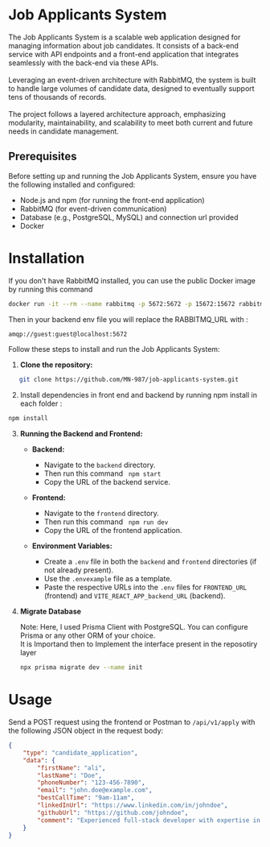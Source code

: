 # Job Applicants System

The Job Applicants System is a scalable web application designed for managing information about job candidates. It consists of a back-end service with API endpoints and a front-end application that integrates seamlessly with the back-end via these APIs. <br><br>Leveraging an event-driven architecture with RabbitMQ, the system is built to handle large volumes of candidate data, designed to eventually support tens of thousands of records.<br><br> The project follows a layered architecture approach, emphasizing modularity, maintainability, and scalability to meet both current and future needs in candidate management.

## Prerequisites

Before setting up and running the Job Applicants System, ensure you have the following installed and configured:
- Node.js and npm (for running the front-end application)
-  RabbitMQ (for event-driven communication)
-  Database (e.g., PostgreSQL, MySQL) and connection url provided 
-  Docker 

 # Installation
If you don't have RabbitMQ installed, you can use the public Docker image by running this command 
```bash 
docker run -it --rm --name rabbitmq -p 5672:5672 -p 15672:15672 rabbitmq:3.9-management

```
Then in your backend env file you will replace the RABBITMQ_URL with :
```bash
amqp://guest:guest@localhost:5672
```
Follow these steps to install and run the Job Applicants System:

1.  **Clone the repository:**
```bash
   git clone https://github.com/MN-987/job-applicants-system.git
```
2.  Install dependencies in front end and backend by running npm install in each folder :
   ``` bash
  npm install
```
3. **Running the Backend and Frontend:**

   - **Backend:**
     - Navigate to the `backend` directory.
     - Then run this command
      ```  npm start ```
     - Copy the URL of the backend service.

   - **Frontend:**
     - Navigate to the `frontend` directory.
     - Then run this command
      ```  npm run dev ```
     - Copy the URL of the frontend application.

   - **Environment Variables:**
     - Create a `.env` file in both the `backend` and `frontend` directories (if not already present).
     - Use the `.envexample` file as a template.
     - Paste the respective URLs into the `.env` files for `FRONTEND_URL` (frontend) and `VITE_REACT_APP_backend_URL` (backend).
       

4. **Migrate Database**

   Note: Here, I used Prisma Client with PostgreSQL. You can configure Prisma or any other ORM of your choice.
   </br>
   It is Importand then to Implement the interface present in the reposotiry layer

   ```bash
   npx prisma migrate dev --name init
   ```

# Usage

Send a POST request using the frontend or Postman to `/api/v1/apply` with the following JSON object in the request body:

```json
{
    "type": "candidate_application",
    "data": {
        "firstName": "ali",
        "lastName": "Doe",
        "phoneNumber": "123-456-7890",
        "email": "john.doe@example.com",
        "bestCallTime": "9am-11am",
        "linkedInUrl": "https://www.linkedin.com/in/johndoe",
        "githubUrl": "https://github.com/johndoe",
        "comment": "Experienced full-stack developer with expertise in Node.js and React."
    }
}
```
